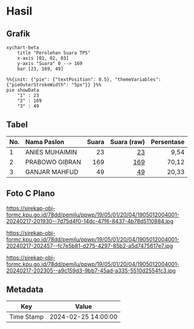 # Hasil

## Grafik

```mermaid
xychart-beta
    title "Perolehan Suara TPS"
    x-axis [01, 02, 03]
    y-axis "Suara" 0 --> 169
    bar [23, 169, 49]
```

```mermaid
%%{init: {"pie": {"textPosition": 0.5}, "themeVariables": {"pieOuterStrokeWidth": "5px"}} }%%
pie showData
    "1" : 23
    "2" : 169
    "3" : 49
```

## Tabel

| No. | Nama Paslon    | Suara | Suara (raw) | Persentase |
|:--- |:-------------- | -----:| -----------:| ----------:|
| 1   | ANIES MUHAIMIN | 23    | [23][p-1]   | 9,54       |
| 2   | PRABOWO GIBRAN | 169   | [169][p-2]  | 70,12      |
| 3   | GANJAR MAHFUD  | 49    | [49][p-3]   | 20,33      |


[p-1]: https://github.com/gigit-pemilu/pemilu-2024-19-kepulauan-bangka-belitung/blob/main/pilpres/hitung-suara/sub/19-kepulauan-bangka-belitung/sub/05-bangka-barat/sub/01-mentok/sub/2004-air-putih/sub/001-tps/sub/paslon-1.txt
[p-2]: https://github.com/gigit-pemilu/pemilu-2024-19-kepulauan-bangka-belitung/blob/main/pilpres/hitung-suara/sub/19-kepulauan-bangka-belitung/sub/05-bangka-barat/sub/01-mentok/sub/2004-air-putih/sub/001-tps/sub/paslon-2.txt
[p-3]: https://github.com/gigit-pemilu/pemilu-2024-19-kepulauan-bangka-belitung/blob/main/pilpres/hitung-suara/sub/19-kepulauan-bangka-belitung/sub/05-bangka-barat/sub/01-mentok/sub/2004-air-putih/sub/001-tps/sub/paslon-3.txt

## Foto C Plano

https://sirekap-obj-formc.kpu.go.id/78dd/pemilu/ppwp/19/05/01/20/04/1905012004001-20240217-201930--7d75d4f0-14dc-47f6-8437-4b78d5110884.jpg

https://sirekap-obj-formc.kpu.go.id/78dd/pemilu/ppwp/19/05/01/20/04/1905012004001-20240217-202457--fc7e5b81-d275-4297-85b2-a5d7475617e7.jpg

https://sirekap-obj-formc.kpu.go.id/78dd/pemilu/ppwp/19/05/01/20/04/1905012004001-20240217-202305--a9c159d3-9bb7-45ad-a335-5510d2554fc3.jpg


## Metadata

| Key        | Value               |
| ---------- | ------------------- |
| Time Stamp | 2024-02-25 14:00:00 |



